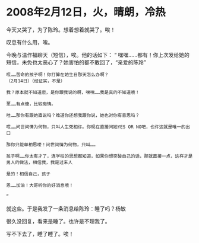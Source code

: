 # 2008年2月12日，火，晴朗，冷热

今天又哭了，为了陈玲。想着想着就哭了。唉！

叹息有什么用，唉。

今晚与温作福聊天（短信），唉。他的话如下：
“
    嘿嘿……都有！你上次发给她的短信，未免也太恶心了？她害怕的都不敢回了，“亲爱的陈玲”

    哎……苦命的孩子啊！你打算在她生日那天怎么办啊？
    （2月14日）（经证实，不是）

    我？原本就不知道麽，是你跟我说的啊，嘿嘿……我是真的不知道哦！

    蒽……有点傻，比较痴情。

    哇……那你有跟她直说吗？难道你还想我跟你说，她也对你有意思吗？

    哎……问世间情为何物，只叫人生死相许。你现在直接问她YES OR NO吧，也许这就是唯一的出口

    那你只能单相思喽！问世间情为何物，只叫……

    孩子啊……你太有才了，连学校的思想都知道，如果你想突破自己的话，那就直接一点，这样才是男人的做法，相信我，我是过来人

    是的！相信自己，孩子

    恩……加油！大哥听你的好消息哦！
”

就这些。于是我发了一条消息给陈玲：睡了吗？杨敏

很久没回复，看来是睡了。也许是不理我了。

写不下去了，睡了睡了。唉！
